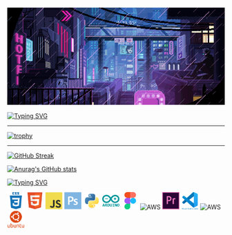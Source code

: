 ![header](/xK.gif)

[![Typing SVG](https://readme-typing-svg.demolab.com/?lines=ℍ𝕚,+𝕀'𝕞+𝔽𝕆𝕋𝕀𝕊&color=F724F5)](https://git.io/typing-svg)

____

[![trophy](https://github-profile-trophy.vercel.app/?username=06fotis06&theme=dracula&margin-w=10&margin-h=10&row=1)](https://github.com/ryo-ma/github-profile-trophy)

____

[![GitHub Streak](http://github-readme-streak-stats.herokuapp.com?user=06fotis06&theme=radical&hide_border=%D0%9B%D0%9E%D0%96%D0%AC&locale=ru&card_width=710)](https://git.io/streak-stats)

[![Anurag's GitHub stats](https://github-readme-stats.vercel.app/api?username=06fotis06&theme=radical&card_width=710&locale=ru)](https://github.com/anuraghazra/github-readme-stats)

[![Typing SVG](https://readme-typing-svg.demolab.com/?lines=𝕃𝕒𝕟𝕘𝕦𝕒𝕘𝕖𝕤+𝕒𝕟𝕕+𝕋𝕠𝕠𝕝𝕤:&color=F76CE7)](https://git.io/typing-svg)

<div>

  <img src="https://github.com/devicons/devicon/blob/master/icons/css3/css3-plain-wordmark.svg"  title="CSS3" alt="CSS" width="40" height="40"/> 

  <img src="https://github.com/devicons/devicon/blob/master/icons/html5/html5-original.svg" title="HTML5" alt="HTML" width="40" height="40"/> 

  <img src="https://github.com/devicons/devicon/blob/master/icons/javascript/javascript-original.svg" title="JavaScript" alt="JavaScript" width="40" height="40"/> 

  <img src="https://github.com/devicons/devicon/blob/master/icons/photoshop/photoshop-plain.svg" title="Firebase" alt="Firebase" width="40" height="40"/> 

  <img src="https://github.com/devicons/devicon/blob/master/icons/python/python-original.svg" title="Gatsby"  alt="Gatsby" width="40" height="40"/> 

  <img src="https://github.com/devicons/devicon/blob/master/icons/arduino/arduino-original-wordmark.svg" title="MySQL"  alt="MySQL" width="40" height="40"/> 

  <img src="https://github.com/devicons/devicon/blob/master/icons/figma/figma-original.svg" title="NodeJS" alt="NodeJS" width="40" height="40"/> 

  <img src="https://static-00.iconduck.com/assets.00/apps-autodesk-fusion-360-icon-1024x1024-j8d0sttp.png" title="AWS" alt="AWS" width="40" height="40"/> 

  <img src="https://github.com/devicons/devicon/blob/master/icons/premierepro/premierepro-original.svg" title="AWS" alt="AWS" width="40" height="40"/> 

  <img src="https://github.com/devicons/devicon/blob/master/icons/vscode/vscode-original-wordmark.svg" title="AWS" alt="AWS" width="40" height="40"/> 

  

  <img src="https://upload.wikimedia.org/wikipedia/commons/thumb/8/82/Telegram_logo.svg/2048px-Telegram_logo.svg.png" title="AWS" alt="AWS" width="40" height="40"/> 

   <img src="https://github.com/devicons/devicon/blob/master/icons/ubuntu/ubuntu-plain-wordmark.svg" title="AWS" alt="AWS" width="40" height="40"/> 

</div>
